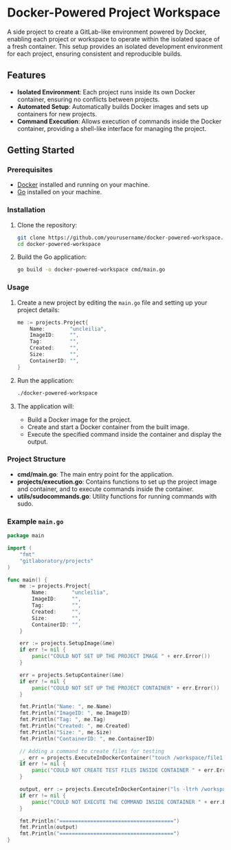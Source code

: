 # Docker-Powered Project Workspace

A side project to create a GitLab-like environment powered by Docker, enabling each project or workspace to operate within the isolated space of a fresh container. This setup provides an isolated development environment for each project, ensuring consistent and reproducible builds.

## Features

- **Isolated Environment**: Each project runs inside its own Docker container, ensuring no conflicts between projects.
- **Automated Setup**: Automatically builds Docker images and sets up containers for new projects.
- **Command Execution**: Allows execution of commands inside the Docker container, providing a shell-like interface for managing the project.

## Getting Started

### Prerequisites

- [Docker](https://docs.docker.com/get-docker/) installed and running on your machine.
- [Go](https://golang.org/doc/install) installed on your machine.

### Installation

1. Clone the repository:

    ```sh
    git clone https://github.com/yourusername/docker-powered-workspace.git
    cd docker-powered-workspace
    ```

2. Build the Go application:

    ```sh
    go build -o docker-powered-workspace cmd/main.go
    ```

### Usage

1. Create a new project by editing the `main.go` file and setting up your project details:

    ```go
    me := projects.Project{
        Name:        "uncleilia",
        ImageID:     "",
        Tag:         "",
        Created:     "",
        Size:        "",
        ContainerID: "",
    }
    ```

2. Run the application:

    ```sh
    ./docker-powered-workspace
    ```

3. The application will:
   - Build a Docker image for the project.
   - Create and start a Docker container from the built image.
   - Execute the specified command inside the container and display the output.

### Project Structure

- **cmd/main.go**: The main entry point for the application.
- **projects/execution.go**: Contains functions to set up the project image and container, and to execute commands inside the container.
- **utils/sudocommands.go**: Utility functions for running commands with sudo.

### Example `main.go`

```go
package main

import (
    "fmt"
    "gitlaboratory/projects"
)

func main() {
    me := projects.Project{
        Name:        "uncleilia",
        ImageID:     "",
        Tag:         "",
        Created:     "",
        Size:        "",
        ContainerID: "",
    }

    err := projects.SetupImage(&me)
    if err != nil {
        panic("COULD NOT SET UP THE PROJECT IMAGE " + err.Error())
    }

    err = projects.SetupContainer(&me)
    if err != nil {
        panic("COULD NOT SET UP THE PROJECT CONTAINER" + err.Error())
    }

    fmt.Println("Name: ", me.Name)
    fmt.Println("ImageID: ", me.ImageID)
    fmt.Println("Tag: ", me.Tag)
    fmt.Println("Created: ", me.Created)
    fmt.Println("Size: ", me.Size)
    fmt.Println("ContainerID: ", me.ContainerID)

    // Adding a command to create files for testing
    _, err = projects.ExecuteInDockerContainer("touch /workspace/file1 /workspace/file2", &me)
    if err != nil {
        panic("COULD NOT CREATE TEST FILES INSIDE CONTAINER " + err.Error())
    }

    output, err := projects.ExecuteInDockerContainer("ls -ltrh /workspace", &me)
    if err != nil {
        panic("COULD NOT EXECUTE THE COMMAND INSIDE CONTAINER " + err.Error())
    }

    fmt.Println("=====================================")
    fmt.Println(output)
    fmt.Println("=====================================")
}

